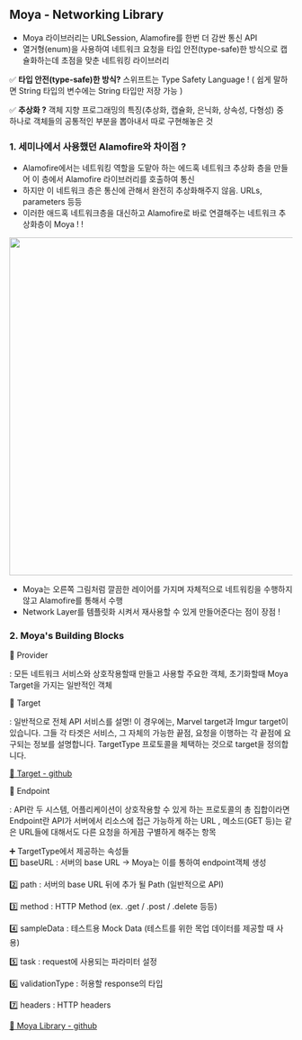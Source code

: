 ## Moya - Networking Library

- Moya 라이브러리는 URLSession, Alamofire를 한번 더 감싼 통신 API 
- 열거형(enum)을 사용하여 네트워크 요청을 타입 안전(type-safe)한 방식으로 캡슐화하는데 초점을 맞춘 네트워킹 라이브러리

✅ **타입 안전(type-safe)한 방식?** 스위프트는 Type Safety Language ! ( 쉽게 말하면 String 타입의 변수에는 String 타입만 저장 가능 )

✅ **추상화 ?** 객체 지향 프로그래밍의 특징(추상화, 캡슐화, 은닉화, 상속성, 다형성) 중 하나로 객체들의 공통적인 부분을 뽑아내서 따로 구현해놓은 것

### 1. 세미나에서 사용했던 Alamofire와 차이점 ? 

- Alamofire에서는 네트워킹 역할을 도맡아 하는 에드혹 네트워크 추상화 층을 만들어 이 층에서 Alamofire 라이브러리를 호출하여 통신
- 하지만 이 네트워크 층은 통신에 관해서 완전히 추상화해주지 않음. URLs, parameters 등등
- 이러한 애드혹 네트워크층을 대신하고 Alamofire로 바로 연결해주는 네트워크 추상화층이 Moya ! ! 
 
<img src="https://user-images.githubusercontent.com/81313960/142769029-126938e3-b0d1-484d-8ce9-a3d4fa4dc849.png" width= "600">

- Moya는 오른쪽 그림처럼 깔끔한 레이어를 가지며 자체적으로 네트워킹을 수행하지 않고 Alamofire를 통해서 수행
- Network Layer를 템플릿화 시켜서 재사용할 수 있게 만들어준다는 점이 장점 !

### 2. Moya's Building Blocks

📌 Provider

: 모든 네트워크 서비스와 상호작용할때 만들고 사용할 주요한 객체, 초기화할때 Moya Target을 가지는 일반적인 객체

📌 Target

: 일반적으로 전체 API 서비스를 설명! 이 경우에는, Marvel target과 Imgur target이 있습니다. 그들 각 타겟은 서비스, 그 자체의 가능한 끝점, 요청을 이행하는 각 끝점에 요구되는 정보를 설명합니다. TargetType 프로토콜을 체택하는 것으로 target을 정의합니다.

[🔗 Target - github](https://github.com/Moya/Moya/blob/master/docs/Targets.md)

📌 Endpoint

: API란 두 시스템, 어플리케이션이 상호작용할 수 있게 하는 프로토콜의 총 집합이라면 Endpoint란 API가 서버에서 리소스에 접근 가능하게 하는 URL , 메소드(GET 등)는 같은 URL들에 대해서도 다른 요청을 하게끔 구별하게 해주는 항목






➕ TargetType에서 제공하는 속성들   
1️⃣ baseURL : 서버의 base URL ->  Moya는 이를 통하여 endpoint객체 생성       

2️⃣ path : 서버의 base URL 뒤에 추가 될 Path (일반적으로 API)    

3️⃣ method : HTTP Method (ex. .get / .post / .delete 등등)    

4️⃣ sampleData : 테스트용 Mock Data (테스트를 위한 목업 데이터를 제공할 때 사용)    

5️⃣ task : request에 사용되는 파라미터 설정  

6️⃣ validationType : 허용할 response의 타입    

7️⃣ headers : HTTP headers    
 




[🔗 Moya Library - github](https://github.com/Moya/Moya)
